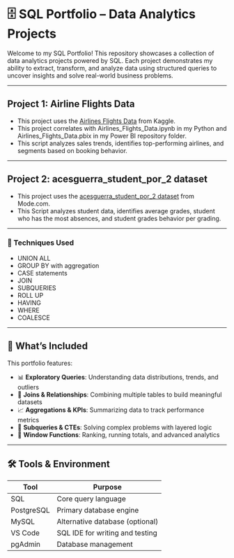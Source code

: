 # 🗄️ SQL Portfolio – Data Analytics Projects

Welcome to my SQL Portfolio! This repository showcases a collection of data analytics projects powered by SQL. Each project demonstrates my ability to extract, transform, and analyze data using structured queries to uncover insights and solve real-world business problems.

---

## Project 1: Airline Flights Data 
- This project uses the [Airlines Flights Data](https://www.kaggle.com/datasets/rohitgrewal/airlines-flights-data) from Kaggle.
- This project correlates with Airlines_Flights_Data.ipynb in my Python and Airlines_Flights_Data.pbix  in my Power BI repository folder.
- This script analyzes sales trends, identifies top-performing airlines, and segments based on booking behavior.

---
## Project 2: acesguerra_student_por_2 dataset 
- This project uses the [acesguerra_student_por_2 dataset]([https://www.mode.com](https://app.mode.com/editor/crnldmm/reports/eef2d386da65/queries/1231415a261d)) from Mode.com.
- This Script analyzes student data, identifies average grades, student who has the most absences, and student grades behavior per grading.
---

### 🌟 Techniques Used
- UNION ALL
- GROUP BY with aggregation
- CASE statements
- JOIN
- SUBQUERIES
- ROLL UP
- HAVING
- WHERE
- COALESCE

--- 

## 📌 What’s Included

This portfolio features:

- 📊 **Exploratory Queries**: Understanding data distributions, trends, and outliers
- 🔗 **Joins & Relationships**: Combining multiple tables to build meaningful datasets
- 📈 **Aggregations & KPIs**: Summarizing data to track performance metrics
- 🧠 **Subqueries & CTEs**: Solving complex problems with layered logic
- 🧮 **Window Functions**: Ranking, running totals, and advanced analytics

---

## 🛠️ Tools & Environment

| Tool        | Purpose                          |
|-------------|----------------------------------|
| SQL         | Core query language              |
| PostgreSQL  | Primary database engine          |
| MySQL       | Alternative database (optional)  |
| VS Code     | SQL IDE for writing and testing  |
| pgAdmin     | Database management              |



